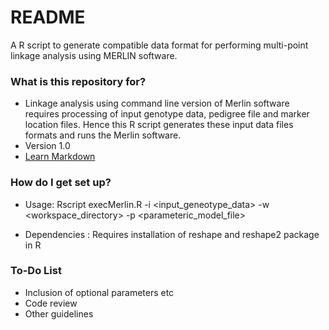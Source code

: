 # README #

A R script to generate compatible data format for performing multi-point linkage analysis using MERLIN software.

### What is this repository for? ###

* Linkage analysis using command line version of Merlin software requires processing of input genotype data, pedigree file and marker location files. 
  Hence this R script generates these input data files formats and runs the Merlin software.
* Version 1.0
* [Learn Markdown](https://bitbucket.org/tutorials/markdowndemo)

### How do I get set up? ###

* Usage: Rscript execMerlin.R -i <input_geneotype_data> -w <workspace_directory> -p <parameteric_model_file> 

* Dependencies : Requires installation of reshape and reshape2 package in R


### To-Do List ###

* Inclusion of optional parameters etc
* Code review
* Other guidelines

